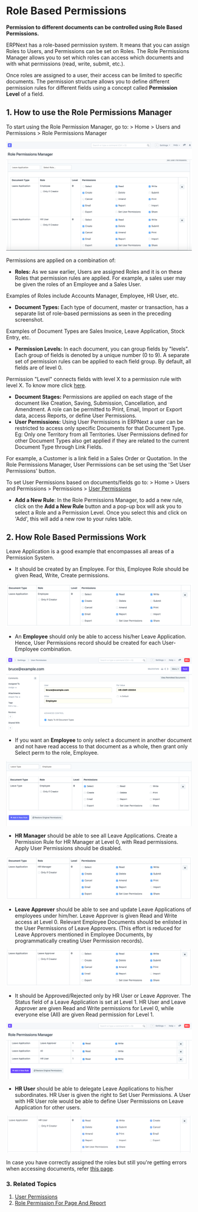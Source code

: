 
# Role Based Permissions



**Permission to different documents can be controlled using Role Based Permissions.**

ERPNext has a role-based permission system. It means that you can assign Roles to Users, and Permissions can be set on Roles. The Role Permissions Manager allows you to set which roles can access which documents and with what permissions (read, write, submit, etc.).

Once roles are assigned to a user, their access can be limited to specific documents. The permission structure allows you to define different permission rules for different fields using a concept called **Permission Level** of a field.

## 1. How to use the Role Permissions Manager

To start using the Role Permission Manager, go to: > Home > Users and Permissions > Role Permissions Manager

![Manage Read, Write, Create, Submit, Amend access using the Role Permissions Manager](/files/setting-up-permissions-leave-application.png)![]()

Permissions are applied on a combination of:

* **Roles:** As we saw earlier, Users are assigned Roles and it is on these Roles that permission rules are applied. For example, a sales user may be given the roles of an Employee and a Sales User.

Examples of Roles include Accounts Manager, Employee, HR User, etc.
* **Document Types:** Each type of document, master or transaction, has a separate list of role-based permissions as seen in the preceding screenshot.

Examples of Document Types are Sales Invoice, Leave Application, Stock Entry, etc.
* **Permission Levels:** In each document, you can group fields by "levels". Each group of fields is denoted by a unique number (0 to 9). A separate set of permission rules can be applied to each field group. By default, all fields are of level 0.

Permission "Level" connects fields with level X to a permission rule with level X. To know more click [here](/docs/en/setting-up/articles/managing-perm-level).
* **Document Stages:** Permissions are applied on each stage of the document like Creation, Saving, Submission, Cancellation, and Amendment. A role can be permitted to Print, Email, Import or Export data, access Reports, or define User Permissions.
* **User Permissions:** Using User Permissions in ERPNext a user can be restricted to access only specific Documents for that Document Type. Eg: Only one Territory from all Territories. User Permissions defined for other Document Types also get applied if they are related to the current Document Type through Link Fields.

For example, a Customer is a link field in a Sales Order or Quotation. In the Role Permissions Manager, User Permissions can be set using the 'Set User Permissions' button.

To set User Permissions based on documents/fields go to: > Home > Users and Permissions > Permissions > [User Permissions](/docs/en/setting-up/users-and-permissions/user-permissions)
* **Add a New Rule**: In the Role Permissions Manager, to add a new rule, click on the **Add a New Rule** button and a pop-up box will ask you to select a Role and a Permission Level. Once you select this and click on 'Add', this will add a new row to your rules table.

## 2. How Role Based Permissions Work

Leave Application is a good example that encompasses all areas of a Permission System.

* It should be created by an Employee. For this, Employee Role should be given Read, Write, Create permissions.

![Giving Read, Write and Create Permissions to Employee for Leave Application](/files/setting-up-permissions-employee-role.png)![]()
* An **Employee** should only be able to access his/her Leave Application. Hence, User Permissions record should be created for each User-Employee combination.

![Limiting access to Leave Applications for a user with Employee Role via User Permissions Manager](/files/setting-up-permissions-employee-user-permissions.png)![]()
* If you want an **Employee** to only select a document in another document and not have read access to that document as a whole, then grant only Select perm to the role, Employee.

![Limiting access to Leave Applications for a user with Employee Role via User Permissions Manager](/files/setting-up-select-permissions-employee.png)![]()
* **HR Manager** should be able to see all Leave Applications. Create a Permission Rule for HR Manager at Level 0, with Read permissions. Apply User Permissions should be disabled.

![Giving Submit and Cancel permissions to HR Manager for Leave Applications. 'Apply User Permissions' is unchecked to give full access.](/files/setting-up-permissions-hr-manager-role.png)![]()
* **Leave Approver** should be able to see and update Leave Applications of employees under him/her. Leave Approver is given Read and Write access at Level 0. Relevant Employee Documents should be enlisted in the User Permissions of Leave Approvers. (This effort is reduced for Leave Approvers mentioned in Employee Documents, by programmatically creating User Permission records).

![Giving Read, Write and Submit permissions to Leave Approver for Leave Applications.'Apply User Permissions' is checked to limit access based on Employee.](/files/setting-up-permissions-leave-approver-role.png)![]()
* It should be Approved/Rejected only by HR User or Leave Approver. The Status field of a Leave Application is set at Level 1. HR User and Leave Approver are given Read and Write permissions for Level 0, while everyone else (All) are given Read permission for Level 1.

![Limiting read access for a set of fields to certain Roles](/files/setting-up-permissions-level-1.png)![]()
* **HR User** should be able to delegate Leave Applications to his/her subordinates. HR User is given the right to Set User Permissions. A User with HR User role would be able to define User Permissions on Leave Application for other users.

![Let HR User delegate access to Leave Applications by checking 'Set User Permissions'. This will allow HR User to access User Permissions Manager for 'Leave Application'](/files/setting-up-permissions-hr-user-role.png)![]()

In case you have correctly assigned the roles but still you're getting errors when accessing documents, refer [this page](/docs/en/setting-up/articles/report-permission-error).

### 3. Related Topics

1. [User Permissions](/docs/en/setting-up/users-and-permissions/user-permissions)
2. [Role Permission For Page And Report](/docs/en/setting-up/users-and-permissions/role-permission-for-page-and-report)



